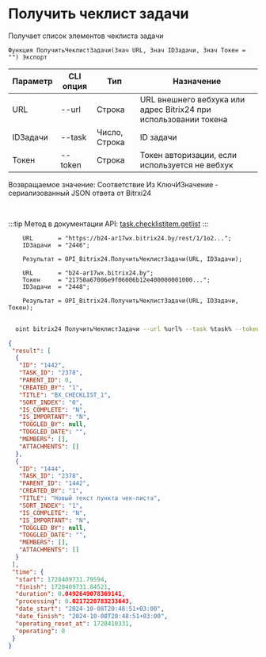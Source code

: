 ﻿---
sidebar_position: 4
---

# Получить чеклист задачи
 Получает список элементов чеклиста задачи



`Функция ПолучитьЧеклистЗадачи(Знач URL, Знач IDЗадачи, Знач Токен = "") Экспорт`

  | Параметр | CLI опция | Тип | Назначение |
  |-|-|-|-|
  | URL | --url | Строка | URL внешнего вебхука или адрес Bitrix24 при использовании токена |
  | IDЗадачи | --task | Число, Строка | ID задачи |
  | Токен | --token | Строка | Токен авторизации, если используется не вебхук |

  
  Возвращаемое значение:   Соответствие Из КлючИЗначение - сериализованный JSON ответа от Bitrxi24

<br/>

:::tip
Метод в документации API: [task.checklistitem.getlist](https://dev.1c-bitrix.ru/rest_help/tasks/task/checklistitem/getlist.php)
:::
<br/>


```bsl title="Пример кода"
    URL       = "https://b24-ar17wx.bitrix24.by/rest/1/1o2...";
    IDЗадачи  = "2446";

    Результат = OPI_Bitrix24.ПолучитьЧеклистЗадачи(URL, IDЗадачи);

    URL       = "b24-ar17wx.bitrix24.by";
    Токен     = "21750a67006e9f06006b12e400000001000...";
    IDЗадачи  = "2448";

    Результат = OPI_Bitrix24.ПолучитьЧеклистЗадачи(URL, IDЗадачи, Токен);
```



```sh title="Пример команды CLI"
    
  oint bitrix24 ПолучитьЧеклистЗадачи --url %url% --task %task% --token %token%

```

```json title="Результат"
{
 "result": [
  {
   "ID": "1442",
   "TASK_ID": "2378",
   "PARENT_ID": 0,
   "CREATED_BY": "1",
   "TITLE": "BX_CHECKLIST_1",
   "SORT_INDEX": "0",
   "IS_COMPLETE": "N",
   "IS_IMPORTANT": "N",
   "TOGGLED_BY": null,
   "TOGGLED_DATE": "",
   "MEMBERS": [],
   "ATTACHMENTS": []
  },
  {
   "ID": "1444",
   "TASK_ID": "2378",
   "PARENT_ID": "1442",
   "CREATED_BY": "1",
   "TITLE": "Новый текст пункта чек-листа",
   "SORT_INDEX": "1",
   "IS_COMPLETE": "N",
   "IS_IMPORTANT": "N",
   "TOGGLED_BY": null,
   "TOGGLED_DATE": "",
   "MEMBERS": [],
   "ATTACHMENTS": []
  }
 ],
 "time": {
  "start": 1728409731.79594,
  "finish": 1728409731.84521,
  "duration": 0.0492649078369141,
  "processing": 0.0217220783233643,
  "date_start": "2024-10-08T20:48:51+03:00",
  "date_finish": "2024-10-08T20:48:51+03:00",
  "operating_reset_at": 1728410331,
  "operating": 0
 }
}
```
